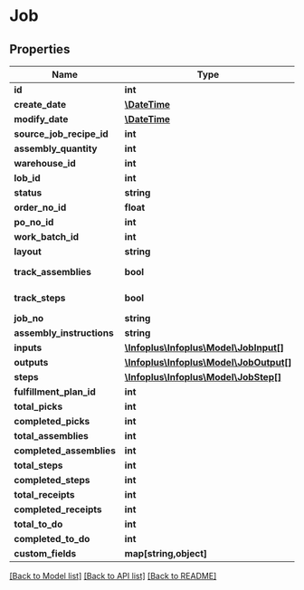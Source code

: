 # Job

## Properties
Name | Type | Description | Notes
------------ | ------------- | ------------- | -------------
**id** | **int** |  | [optional] 
**create_date** | [**\DateTime**](\DateTime.md) |  | [optional] 
**modify_date** | [**\DateTime**](\DateTime.md) |  | [optional] 
**source_job_recipe_id** | **int** |  | [optional] 
**assembly_quantity** | **int** |  | 
**warehouse_id** | **int** |  | 
**lob_id** | **int** |  | 
**status** | **string** |  | [optional] 
**order_no_id** | **float** |  | [optional] 
**po_no_id** | **int** |  | [optional] 
**work_batch_id** | **int** |  | [optional] 
**layout** | **string** |  | 
**track_assemblies** | **bool** |  | [default to false]
**track_steps** | **bool** |  | [default to false]
**job_no** | **string** |  | [optional] 
**assembly_instructions** | **string** |  | [optional] 
**inputs** | [**\Infoplus\Infoplus\Model\JobInput[]**](JobInput.md) |  | [optional] 
**outputs** | [**\Infoplus\Infoplus\Model\JobOutput[]**](JobOutput.md) |  | [optional] 
**steps** | [**\Infoplus\Infoplus\Model\JobStep[]**](JobStep.md) |  | [optional] 
**fulfillment_plan_id** | **int** |  | 
**total_picks** | **int** |  | [optional] 
**completed_picks** | **int** |  | [optional] 
**total_assemblies** | **int** |  | [optional] 
**completed_assemblies** | **int** |  | [optional] 
**total_steps** | **int** |  | [optional] 
**completed_steps** | **int** |  | [optional] 
**total_receipts** | **int** |  | [optional] 
**completed_receipts** | **int** |  | [optional] 
**total_to_do** | **int** |  | [optional] 
**completed_to_do** | **int** |  | [optional] 
**custom_fields** | **map[string,object]** |  | [optional] 

[[Back to Model list]](../README.md#documentation-for-models) [[Back to API list]](../README.md#documentation-for-api-endpoints) [[Back to README]](../README.md)


